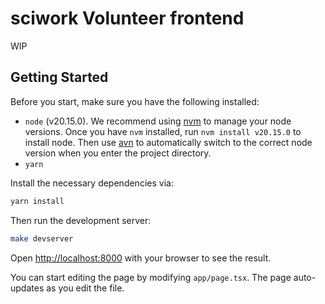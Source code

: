 # sciwork Volunteer frontend
WIP

## Getting Started

Before you start, make sure you have the following installed:

- `node` (v20.15.0). We recommend using [nvm](https://github.com/nvm-sh/nvm) to manage your node versions. Once you have `nvm` installed, run `nvm install v20.15.0` to install node. Then use [avn](https://github.com/wbyoung/avn) to automatically switch to the correct node version when you enter the project directory.
- `yarn`

Install the necessary dependencies via:

```bash
yarn install
```

Then run the development server:

```bash
make devserver
```

Open [http://localhost:8000](http://localhost:8000) with your browser to see the result.

You can start editing the page by modifying `app/page.tsx`. The page auto-updates as you edit the file.